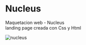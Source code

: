 # Nucleus
Maquetacion web - Nucleus 
<br/>
landing page creada con Css y Html

![nucleus](https://github.com/ingMarcosOrtiz/Nucleus/assets/19525887/e003dfe5-4ca8-48a1-8397-7d2ad5d9411f)
